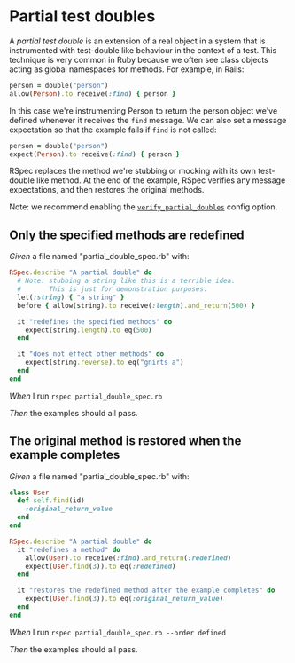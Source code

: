 # Partial test doubles

A _partial test double_ is an extension of a real object in a system that is instrumented with
  test-double like behaviour in the context of a test. This technique is very common in Ruby
  because we often see class objects acting as global namespaces for methods. For example,
  in Rails:

  ```ruby
  person = double("person")
  allow(Person).to receive(:find) { person }
  ```

  In this case we're instrumenting Person to return the person object we've defined whenever
  it receives the `find` message. We can also set a message expectation so that the example
  fails if `find` is not called:

  ```ruby
  person = double("person")
  expect(Person).to receive(:find) { person }
  ```

  RSpec replaces the method we're stubbing or mocking with its own test-double like method.
  At the end of the example, RSpec verifies any message expectations, and then restores the
  original methods.

  Note: we recommend enabling the [`verify_partial_doubles`](../verifying-doubles/partial-doubles) config option.

## Only the specified methods are redefined

_Given_ a file named "partial_double_spec.rb" with:

```ruby
RSpec.describe "A partial double" do
  # Note: stubbing a string like this is a terrible idea.
  #       This is just for demonstration purposes.
  let(:string) { "a string" }
  before { allow(string).to receive(:length).and_return(500) }

  it "redefines the specified methods" do
    expect(string.length).to eq(500)
  end

  it "does not effect other methods" do
    expect(string.reverse).to eq("gnirts a")
  end
end
```

_When_ I run `rspec partial_double_spec.rb`

_Then_ the examples should all pass.

## The original method is restored when the example completes

_Given_ a file named "partial_double_spec.rb" with:

```ruby
class User
  def self.find(id)
    :original_return_value
  end
end

RSpec.describe "A partial double" do
  it "redefines a method" do
    allow(User).to receive(:find).and_return(:redefined)
    expect(User.find(3)).to eq(:redefined)
  end

  it "restores the redefined method after the example completes" do
    expect(User.find(3)).to eq(:original_return_value)
  end
end
```

_When_ I run `rspec partial_double_spec.rb --order defined`

_Then_ the examples should all pass.
